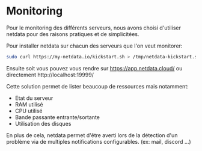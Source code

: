 # Monitoring

Pour le monitoring des différents serveurs, nous avons choisi d'utiliser netdata pour des raisons pratiques et de simplicitées.

Pour installer netdata sur chacun des serveurs que l'on veut monitorer:
```bash
sudo curl https://my-netdata.io/kickstart.sh > /tmp/netdata-kickstart.sh && sh /tmp/netdata-kickstart.sh --claim-token ['votre token disponible en créant un compte netdata'] --claim-rooms ['votre room id'] --claim-url https://app.netdata.cloud
```

Ensuite soit vous pouvez vous rendre sur https://app.netdata.cloud/ ou directement http://localhost:19999/

Cette solution permet de lister beaucoup de ressources mais notamment:
- Etat du serveur
- RAM utilisé
- CPU utilisé
- Bande passante entrante/sortante
- Utilisation des disques

En plus de cela, netdata permet d'être averti  lors de la détection d'un problème via de multiples notifications configurables. (ex: mail, discord ...)